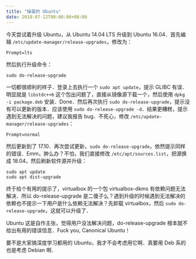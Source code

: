 ```yaml
---
title: "操蛋的 Ubuntu"
date: 2018-07-12T00:00:00+08:00
---
```


今天尝试着升级 Ubuntu，从 Ubuntu 14.04 LTS 升级到 Ubuntu 16.04．首先编辑 `/etc/update-manager/release-upgrades`，修改为：

```text
Prompt=lts
```

然后执行升级命令：

```shell
sudo do-release-upgrade
```

一切都很顺利的样子．登录上去执行一个 `sudo apt update`，提示 GLIBC 有误．明显就是 `libstdc++6` 这个包出问题了，直接从镜像源下载一个，然后使用 `dpkg -i package.deb` 安装．Done．然后再次执行 `sudo do-release-upgrade`，提示没有可以更新的版本．应该使用 `sudo do-release-upgrade -d`．结果更糟糕，提示遇到无法解决的问题，建议我报告 bug．不死心，修改 `/etc/update-manager/release-upgrades`：

```text
Prompt=normal
```

然后更新到了 17.10．再次尝试更新，`sudo do-release-upgrade`，依然提示同样的错误．Emm，肿么办？不怕，我们直接修改 `/etc/apt/sources.list`，把源换成 18.04，然后刷新软件源并升级：

```shell
sudo apt update
sudo apt dist-upgrade
```

终于给个有用的提示了，virtualbox 的一个包 virtualbox-dkms 有依赖问题无法解决．所以 do-release-upgrade 是二傻子么？遇到升级的时候遇到无法解决的依赖也不提示一下用户是什么依赖无法解决？先卸载 virtualbox，然后 `sudo do-release-upgrade`，这就可以升级了．

Ubuntu 这是自作主张，觉得用户没法解决问题，do-release-upgrade 根本就不给出有用的错误信息．Fuck you, Canonical Ubuntu！

要不是大家搞深度学习都用的 Ubuntu，我才不会考虑用它啊．真要用 Deb 系的也是考虑 Debian 啊．

